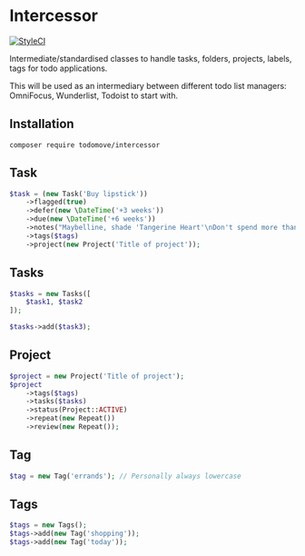 # Intercessor

[![StyleCI](https://styleci.io/repos/70615078/shield?style=flat)](https://styleci.io/repos/70615078)

Intermediate/standardised classes to handle tasks, folders, projects, labels, tags for todo applications.  

This will be used as an intermediary between different todo list managers: OmniFocus, Wunderlist, Todoist to start with.

## Installation

`composer require todomove/intercessor`

## Task

```php
$task = (new Task('Buy lipstick'))
    ->flagged(true)
    ->defer(new \DateTime('+3 weeks'))
    ->due(new \DateTime('+6 weeks'))
    ->notes("Maybelline, shade 'Tangerine Heart'\nDon't spend more than £3.22")
    ->tags($tags)
    ->project(new Project('Title of project'));
```

## Tasks

```php
$tasks = new Tasks([
    $task1, $task2
]);

$tasks->add($task3);
```

## Project

```php
$project = new Project('Title of project');
$project
    ->tags($tags)
    ->tasks($tasks)
    ->status(Project::ACTIVE)
    ->repeat(new Repeat())
    ->review(new Repeat());
```


## Tag

```php
$tag = new Tag('errands'); // Personally always lowercase
```

## Tags

```php
$tags = new Tags();
$tags->add(new Tag('shopping'));
$tags->add(new Tag('today'));
```
